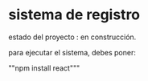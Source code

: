 <h1> sistema de registro</h1>
estado del proyecto : en construcción.


para ejecutar  el sistema, debes poner:

""npm install react"""
